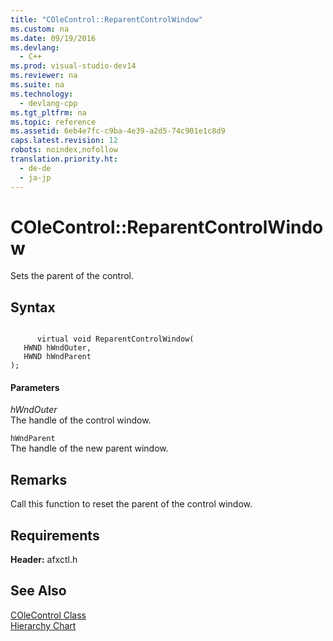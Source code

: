 ```yaml
---
title: "COleControl::ReparentControlWindow"
ms.custom: na
ms.date: 09/19/2016
ms.devlang: 
  - C++
ms.prod: visual-studio-dev14
ms.reviewer: na
ms.suite: na
ms.technology: 
  - devlang-cpp
ms.tgt_pltfrm: na
ms.topic: reference
ms.assetid: 6eb4e7fc-c9ba-4e39-a2d5-74c901e1c8d9
caps.latest.revision: 12
robots: noindex,nofollow
translation.priority.ht: 
  - de-de
  - ja-jp
---
```

# COleControl::ReparentControlWindow
Sets the parent of the control.  
  
## Syntax  
  
```  
  
      virtual void ReparentControlWindow(  
   HWND hWndOuter,  
   HWND hWndParent  
);  
```  
  
#### Parameters  
 *hWndOuter*  
 The handle of the control window.  
  
 `hWndParent`  
 The handle of the new parent window.  
  
## Remarks  
 Call this function to reset the parent of the control window.  
  
## Requirements  
 **Header:** afxctl.h  
  
## See Also  
 [COleControl Class](../vs140/COleControl-Class.md)   
 [Hierarchy Chart](../vs140/Hierarchy-Chart.md)